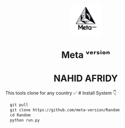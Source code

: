<p align="center">
<img src='20230117_201607.png' style="height:100px;width:100px;" >
</p>
<h1 align=center>Meta ᵛᵉʳˢⁱᵒⁿ</h1>
<h1 align=center>NAHID AFRIDY</h1>
This tools clone for any country ✅
# Install System 👇

      git pull
      git clone https://github.com/meta-version/Random
      cd Random
      python run.py


